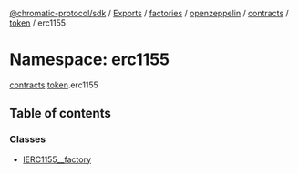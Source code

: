[@chromatic-protocol/sdk](../README.md) / [Exports](../modules.md) / [factories](factories.md) / [openzeppelin](factories.openzeppelin.md) / [contracts](factories.openzeppelin.contracts.md) / [token](factories.openzeppelin.contracts.token.md) / erc1155

# Namespace: erc1155

[contracts](factories.openzeppelin.contracts.md).[token](factories.openzeppelin.contracts.token.md).erc1155

## Table of contents

### Classes

- [IERC1155\_\_factory](../classes/factories.openzeppelin.contracts.token.erc1155.IERC1155__factory.md)

